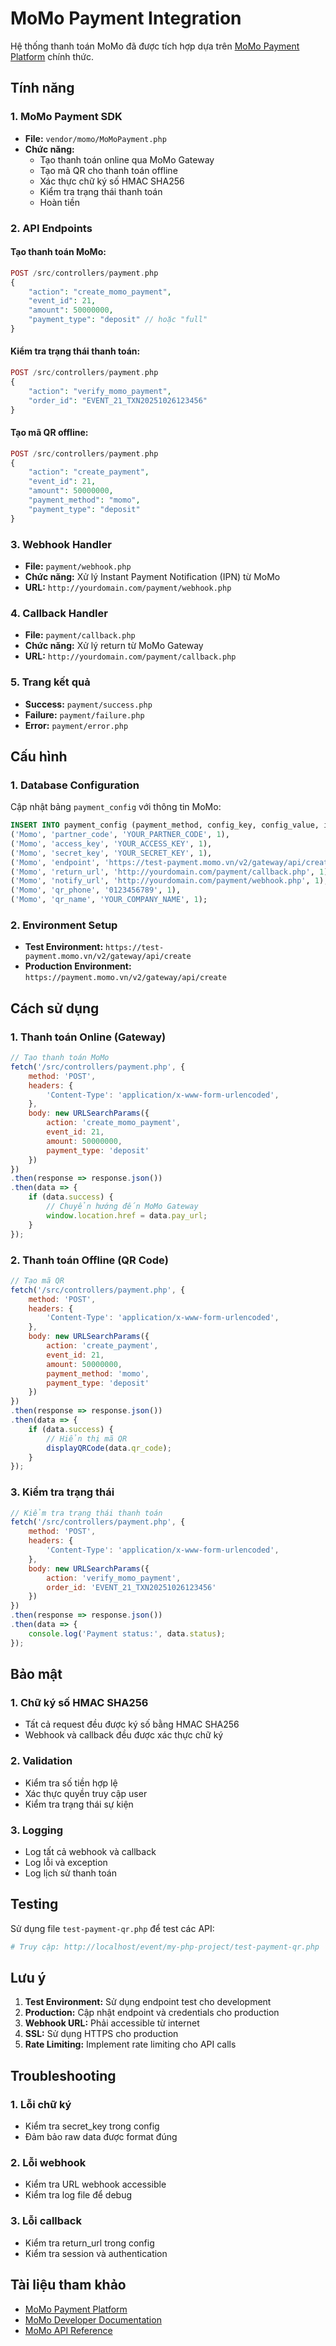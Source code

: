 # MoMo Payment Integration

Hệ thống thanh toán MoMo đã được tích hợp dựa trên [MoMo Payment Platform](https://github.com/momo-wallet/payment) chính thức.

## Tính năng

### 1. **MoMo Payment SDK**
- **File:** `vendor/momo/MoMoPayment.php`
- **Chức năng:** 
  - Tạo thanh toán online qua MoMo Gateway
  - Tạo mã QR cho thanh toán offline
  - Xác thực chữ ký số HMAC SHA256
  - Kiểm tra trạng thái thanh toán
  - Hoàn tiền

### 2. **API Endpoints**

#### **Tạo thanh toán MoMo:**
```php
POST /src/controllers/payment.php
{
    "action": "create_momo_payment",
    "event_id": 21,
    "amount": 50000000,
    "payment_type": "deposit" // hoặc "full"
}
```

#### **Kiểm tra trạng thái thanh toán:**
```php
POST /src/controllers/payment.php
{
    "action": "verify_momo_payment",
    "order_id": "EVENT_21_TXN20251026123456"
}
```

#### **Tạo mã QR offline:**
```php
POST /src/controllers/payment.php
{
    "action": "create_payment",
    "event_id": 21,
    "amount": 50000000,
    "payment_method": "momo",
    "payment_type": "deposit"
}
```

### 3. **Webhook Handler**
- **File:** `payment/webhook.php`
- **Chức năng:** Xử lý Instant Payment Notification (IPN) từ MoMo
- **URL:** `http://yourdomain.com/payment/webhook.php`

### 4. **Callback Handler**
- **File:** `payment/callback.php`
- **Chức năng:** Xử lý return từ MoMo Gateway
- **URL:** `http://yourdomain.com/payment/callback.php`

### 5. **Trang kết quả**
- **Success:** `payment/success.php`
- **Failure:** `payment/failure.php`
- **Error:** `payment/error.php`

## Cấu hình

### 1. **Database Configuration**
Cập nhật bảng `payment_config` với thông tin MoMo:

```sql
INSERT INTO payment_config (payment_method, config_key, config_value, is_active) VALUES
('Momo', 'partner_code', 'YOUR_PARTNER_CODE', 1),
('Momo', 'access_key', 'YOUR_ACCESS_KEY', 1),
('Momo', 'secret_key', 'YOUR_SECRET_KEY', 1),
('Momo', 'endpoint', 'https://test-payment.momo.vn/v2/gateway/api/create', 1),
('Momo', 'return_url', 'http://yourdomain.com/payment/callback.php', 1),
('Momo', 'notify_url', 'http://yourdomain.com/payment/webhook.php', 1),
('Momo', 'qr_phone', '0123456789', 1),
('Momo', 'qr_name', 'YOUR_COMPANY_NAME', 1);
```

### 2. **Environment Setup**
- **Test Environment:** `https://test-payment.momo.vn/v2/gateway/api/create`
- **Production Environment:** `https://payment.momo.vn/v2/gateway/api/create`

## Cách sử dụng

### 1. **Thanh toán Online (Gateway)**
```javascript
// Tạo thanh toán MoMo
fetch('/src/controllers/payment.php', {
    method: 'POST',
    headers: {
        'Content-Type': 'application/x-www-form-urlencoded',
    },
    body: new URLSearchParams({
        action: 'create_momo_payment',
        event_id: 21,
        amount: 50000000,
        payment_type: 'deposit'
    })
})
.then(response => response.json())
.then(data => {
    if (data.success) {
        // Chuyển hướng đến MoMo Gateway
        window.location.href = data.pay_url;
    }
});
```

### 2. **Thanh toán Offline (QR Code)**
```javascript
// Tạo mã QR
fetch('/src/controllers/payment.php', {
    method: 'POST',
    headers: {
        'Content-Type': 'application/x-www-form-urlencoded',
    },
    body: new URLSearchParams({
        action: 'create_payment',
        event_id: 21,
        amount: 50000000,
        payment_method: 'momo',
        payment_type: 'deposit'
    })
})
.then(response => response.json())
.then(data => {
    if (data.success) {
        // Hiển thị mã QR
        displayQRCode(data.qr_code);
    }
});
```

### 3. **Kiểm tra trạng thái**
```javascript
// Kiểm tra trạng thái thanh toán
fetch('/src/controllers/payment.php', {
    method: 'POST',
    headers: {
        'Content-Type': 'application/x-www-form-urlencoded',
    },
    body: new URLSearchParams({
        action: 'verify_momo_payment',
        order_id: 'EVENT_21_TXN20251026123456'
    })
})
.then(response => response.json())
.then(data => {
    console.log('Payment status:', data.status);
});
```

## Bảo mật

### 1. **Chữ ký số HMAC SHA256**
- Tất cả request đều được ký số bằng HMAC SHA256
- Webhook và callback đều được xác thực chữ ký

### 2. **Validation**
- Kiểm tra số tiền hợp lệ
- Xác thực quyền truy cập user
- Kiểm tra trạng thái sự kiện

### 3. **Logging**
- Log tất cả webhook và callback
- Log lỗi và exception
- Log lịch sử thanh toán

## Testing

Sử dụng file `test-payment-qr.php` để test các API:

```bash
# Truy cập: http://localhost/event/my-php-project/test-payment-qr.php
```

## Lưu ý

1. **Test Environment:** Sử dụng endpoint test cho development
2. **Production:** Cập nhật endpoint và credentials cho production
3. **Webhook URL:** Phải accessible từ internet
4. **SSL:** Sử dụng HTTPS cho production
5. **Rate Limiting:** Implement rate limiting cho API calls

## Troubleshooting

### 1. **Lỗi chữ ký**
- Kiểm tra secret_key trong config
- Đảm bảo raw data được format đúng

### 2. **Lỗi webhook**
- Kiểm tra URL webhook accessible
- Kiểm tra log file để debug

### 3. **Lỗi callback**
- Kiểm tra return_url trong config
- Kiểm tra session và authentication

## Tài liệu tham khảo

- [MoMo Payment Platform](https://github.com/momo-wallet/payment)
- [MoMo Developer Documentation](https://developers.momo.vn)
- [MoMo API Reference](https://developers.momo.vn/docs)

